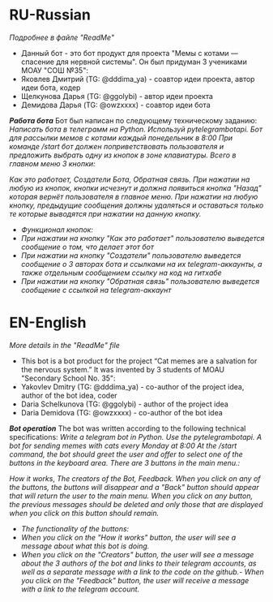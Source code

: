 # RU-Russian
_Подробнее в файле "ReadMe"_
- Данный бот - это бот продукт для проекта "Мемы с котами — спасение для нервной системы". Он был придуман 3 учениками МОАУ "СОШ №35":
- Яковлев Дмитрий (TG: @dddima_ya) - соавтор идеи проекта, автор идеи бота, кодер
- Щелкунова Дарья (TG: @ggolybi) - автор идеи проекта
- Демидова Дарья (TG: @owzxxxx) - соавтор идеи бота

**_Работа бота_**
  Бот был написан по следующему техническому заданию:
_Написать бота в телеграмм на Python. Используй pytelegrambotapi. Бот для рассылки мемов с котами каждый понедельник в 8:00_
_При команде /start бот должен поприветствовать пользователя и предложить выбрать одну из кнопок в зоне клавиатуры. Всего в главном меню 3 кнопки:_

_Как это работает, Создатели Бота, Обратная связь. При нажатии на любую из кнопок, кнопки исчезнут  и должна появиться кнопка "Назад" которая вернёт пользователя в главное меню. При нажатии на любую кнопку, предыдущие сообщения должны удаляться и оставаться только те которые выводятся при нажатии на данную кнопку._
- _Функционал кнопок:_
- _При нажатии на кнопку "Как это работает" пользователю выведется сообщение о том, что делает этот бот_
- _При нажатии на кнопку "Создатели" пользователю выведется сообщение о 3 авторах бота и ссылками на их telegram-аккаунты, а также отдельным сообщением ссылку на код на гитхабе_
- _При нажатии на кнопку "Обратная связь" пользователю выведется сообщение с ссылкой на telegram-аккаунт_

# EN-English
_More details in the "ReadMe" file_
- This bot is a bot product for the project “Cat memes are a salvation for the nervous system.” It was invented by 3 students of MOAU "Secondary School No. 35":
- Yakovlev Dmitry (TG: @dddima_ya) - co-author of the project idea, author of the bot idea, coder
- Daria Schelkunova (TG: @ggolybi) - author of the project idea
- Daria Demidova (TG: @owzxxxx) - co-author of the bot idea

**_Bot operation_**
  The bot was written according to the following technical specifications:
_Write a telegram bot in Python. Use the pytelegrambotapi. A bot for sending memes with cats every Monday at 8:00_
_At the /start command, the bot should greet the user and offer to select one of the buttons in the keyboard area. There are 3 buttons in the main menu.:_

_How it works_, _The creators of the Bot, Feedback. When you click on any of the buttons, the buttons will disappear and a "Back" button should appear that will return the user to the main menu. When you click on any button, the previous messages should be deleted and only those that are displayed when you click on this button should remain._
- _The functionality of the buttons:_
- _When you click on the "How it works" button, the user will see a message about what this bot is doing._
- _When you click on the "Creators" button, the user will see a message about the 3 authors of the bot and links to their telegram accounts, as well as a separate message with a link to the code on the github.-
When you click on the "Feedback" button, the user will receive a message with a link to the telegram account._
